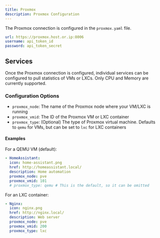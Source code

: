 ```yaml
---
title: Proxmox
description: Proxmox Configuration
---
```


The Proxmox connection is configured in the `proxmox.yaml` file.

```yaml
url: https://proxmox.host.or.ip:8006
username: api_token_id
password: api_token_secret
```

## Services

Once the Proxmox connection is configured, individual services can be configured to pull statistics of VMs or LXCs. Only CPU and Memory are currently supported.

### Configuration Options

- `proxmox_node`: The name of the Proxmox node where your VM/LXC is running
- `proxmox_vmid`: The ID of the Proxmox VM or LXC container
- `proxmox_type`: (Optional) The type of Proxmox virtual machine. Defaults to `qemu` for VMs, but can be set to `lxc` for LXC containers

#### Examples

For a QEMU VM (default):

```yaml
- HomeAssistant:
  icon: home-assistant.png
  href: http://homeassistant.local/
  description: Home automation
  proxmox_node: pve
  proxmox_vmid: 101
  # proxmox_type: qemu # This is the default, so it can be omitted
```

For an LXC container:

```yaml
- Nginx:
  icon: nginx.png
  href: http://nginx.local/
  description: Web server
  proxmox_node: pve
  proxmox_vmid: 200
  proxmox_type: lxc
```

